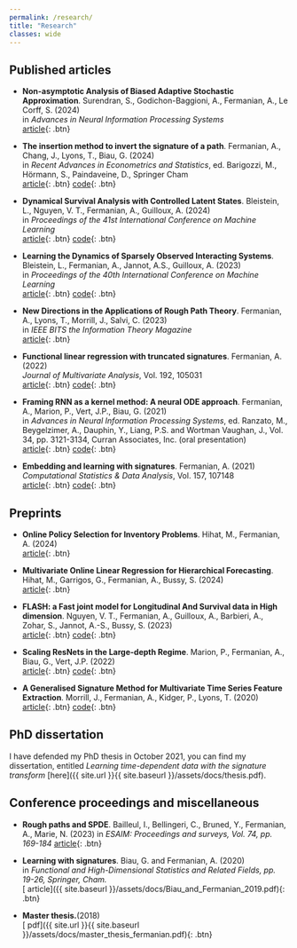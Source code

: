 ```yaml
---
permalink: /research/
title: "Research"
classes: wide
---
```


## Published articles 

* **Non-asymptotic Analysis of Biased Adaptive Stochastic Approximation**. Surendran, S., Godichon-Baggioni, A., Fermanian, A., Le Corff, S. (2024)  
in *Advances in Neural Information Processing Systems*  
[<i class="fas fa-file-pdf"></i> article](https://arxiv.org/pdf/2402.02857.pdf){: .btn} 

* **The insertion method to invert the signature of a path**. Fermanian, A., Chang, J., Lyons, T., Biau, G. (2024)  
in *Recent Advances in Econometrics and Statistics*, ed. Barigozzi, M., Hörmann, S., Paindaveine, D.,  Springer Cham  
[<i class="fas fa-file-pdf"></i> article](https://arxiv.org/pdf/2304.01862.pdf){: .btn}  [<i class="fab fa-github"></i> code](https://github.com/patrick-kidger/signatory/blob/master/src/signatory/signature_inversion_module.py){: .btn}

* **Dynamical Survival Analysis with Controlled Latent States**. Bleistein, L., Nguyen, V. T., Fermanian, A., Guilloux, A. (2024)  
in *Proceedings of the 41st International Conference on Machine Learning*  
[<i class="fas fa-file-pdf"></i> article](https://arxiv.org/pdf/2401.17077.pdf){: .btn}  [<i class="fab fa-github"></i> code](https://github.com/LinusBleistein/signature_survival){: .btn}

* **Learning the Dynamics of Sparsely Observed Interacting Systems**. Bleistein, L., Fermanian, A., Jannot, A.S., Guilloux, A. (2023)  
in *Proceedings of the 40th International Conference on Machine Learning*  
[<i class="fas fa-file-pdf"></i> article](https://arxiv.org/pdf/2301.11647.pdf){: .btn}  [<i class="fab fa-github"></i> code](https://github.com/LinusBleistein/SigLasso){: .btn}

* **New Directions in the Applications of Rough Path Theory**. Fermanian, A., Lyons, T., Morrill, J., Salvi, C. (2023)  
in *IEEE BITS the Information Theory Magazine*  
[<i class="fas fa-file-pdf"></i> article](https://arxiv.org/abs/2302.04586){: .btn}

* **Functional linear regression with truncated signatures**. Fermanian, A. (2022)  
*Journal of Multivariate Analysis*, Vol. 192, 105031  
[<i class="fas fa-file-pdf"></i> article](https://arxiv.org/pdf/2006.08442.pdf){: .btn}  [<i class="fab fa-github"></i> code](https://github.com/afermanian/signature-regression){: .btn}

* **Framing RNN as a kernel method: A neural ODE approach**. Fermanian, A., Marion, P., Vert, J.P., Biau, G. (2021)  
in *Advances in Neural Information Processing Systems*, ed. Ranzato, M., Beygelzimer, A., Dauphin, Y., Liang, P.S. and Wortman Vaughan, J., Vol. 34, pp. 3121-3134, Curran Associates, Inc. (oral presentation)  
[<i class="fas fa-file-pdf"></i> article](https://arxiv.org/pdf/2106.01202.pdf){: .btn}  [<i class="fab fa-github"></i> code](https://github.com/afermanian/rnn-kernel){: .btn}

* **Embedding and learning with signatures**. Fermanian, A. (2021)  
*Computational Statistics & Data Analysis*, Vol. 157, 107148  
[<i class="fas fa-file-pdf"></i> article](https://arxiv.org/pdf/1911.13211.pdf){: .btn}  [<i class="fab fa-github"></i> code](https://github.com/afermanian/embedding_with_signatures){: .btn}


## Preprints

* **Online Policy Selection for Inventory Problems**. Hihat, M., Fermanian, A. (2024)  
[<i class="fas fa-file-pdf"></i> article](https://arxiv.org/pdf/2411.19269.pdf){: .btn} 


* **Multivariate Online Linear Regression for Hierarchical Forecasting**. Hihat, M., Garrigos, G., Fermanian, A., Bussy, S. (2024)  
[<i class="fas fa-file-pdf"></i> article](https://arxiv.org/pdf/2402.14578.pdf){: .btn} 


* **FLASH: a Fast joint model for Longitudinal And Survival data in High dimension**. Nguyen, V. T., Fermanian, A., Guilloux, A., Barbieri, A., Zohar, S., Jannot, A.-S., Bussy, S. (2023)  
[<i class="fas fa-file-pdf"></i> article](https://arxiv.org/pdf/2309.03714.pdf){: .btn}  [<i class="fab fa-github"></i> code](https://github.com/Califrais/flash){: .btn}


* **Scaling ResNets in the Large-depth Regime**. Marion, P., Fermanian, A., Biau, G., Vert, J.P. (2022)  
[<i class="fas fa-file-pdf"></i> article](https://arxiv.org/abs/2206.06929){: .btn}  [<i class="fab fa-github"></i> code](https://github.com/PierreMarion23/scaling-resnets){: .btn}


* **A Generalised Signature Method for Multivariate Time Series Feature Extraction**. Morrill, J., Fermanian, A., Kidger, P., Lyons, T. (2020)  
[<i class="fas fa-file-pdf"></i> article](https://arxiv.org/pdf/2006.00873.pdf){: .btn}  [<i class="fab fa-github"></i> code](https://github.com/jambo6/generalised-signature-method){: .btn}


## PhD dissertation

I have defended my PhD thesis in October 2021, you can find my dissertation, entitled *Learning time-dependent data with the signature transform* [here]({{ site.url }}{{ site.baseurl }}/assets/docs/thesis.pdf).


## Conference proceedings and miscellaneous

* **Rough paths and SPDE**. Bailleul, I., Bellingeri, C., Bruned, Y., Fermanian, A., Marie, N. (2023)
in *ESAIM: Proceedings and surveys, Vol. 74, pp. 169-184*
[<i class="fas fa-file-pdf"></i> article](https://www.esaim-proc.org/articles/proc/pdf/2023/03/proc230811.pdf){: .btn}

* **Learning with signatures**. Biau, G. and Fermanian, A. (2020)  
in *Functional and High-Dimensional Statistics and Related Fields, pp. 19-26, Springer, Cham.*  
[<i class="fas fa-file-pdf"></i> article]({{ site.baseurl }}/assets/docs/Biau_and_Fermanian_2019.pdf){: .btn}

* **Master thesis.**(2018)  
[<i class="fas fa-file-pdf"></i> pdf]({{ site.url }}{{ site.baseurl }}/assets/docs/master_thesis_fermanian.pdf){: .btn}






